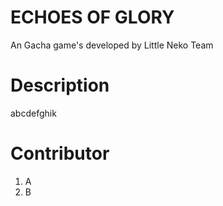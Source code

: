 # ECHOES OF GLORY

An Gacha game's developed by Little Neko Team

# Description

abcdefghik

# Contributor

1. A
2. B